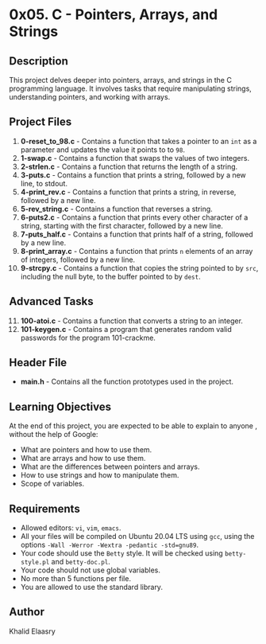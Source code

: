 # 0x05. C - Pointers, Arrays, and Strings

## Description

This project delves deeper into pointers, arrays, and strings in the C programming language. It involves tasks that require manipulating strings, understanding pointers, and working with arrays.

## Project Files

1. **0-reset_to_98.c** - Contains a function that takes a pointer to an `int` as a parameter and updates the value it points to to `98`.
2. **1-swap.c** - Contains a function that swaps the values of two integers.
3. **2-strlen.c** - Contains a function that returns the length of a string.
4. **3-puts.c** - Contains a function that prints a string, followed by a new line, to stdout.
5. **4-print_rev.c** - Contains a function that prints a string, in reverse, followed by a new line.
6. **5-rev_string.c** - Contains a function that reverses a string.
7. **6-puts2.c** - Contains a function that prints every other character of a string, starting with the first character, followed by a new line.
8. **7-puts_half.c** - Contains a function that prints half of a string, followed by a new line.
9. **8-print_array.c** - Contains a function that prints `n` elements of an array of integers, followed by a new line.
10. **9-strcpy.c** - Contains a function that copies the string pointed to by `src`, including the null byte, to the buffer pointed to by `dest`.

##  Advanced Tasks

11. **100-atoi.c** - Contains a function that converts a string to an integer.
12. **101-keygen.c** - Contains a program that generates random valid passwords for the program 101-crackme.

## Header File

- **main.h** - Contains all the function prototypes used in the project.

## Learning Objectives

At the end of this project, you are expected to be able to explain to anyone , without the help of Google:

- What are pointers and how to use them.
- What are arrays and how to use them.
- What are the differences between pointers and arrays.
- How to use strings and how to manipulate them.
- Scope of variables.

## Requirements

- Allowed editors: `vi`, `vim`, `emacs`.
- All your files will be compiled on Ubuntu 20.04 LTS using `gcc`, using the options `-Wall -Werror -Wextra -pedantic -std=gnu89`.
- Your code should use the `Betty` style. It will be checked using `betty-style.pl` and `betty-doc.pl`.
- Your code should not use global variables.
- No more than 5 functions per file.
- You are allowed to use the standard library.

## Author

Khalid Elaasry
